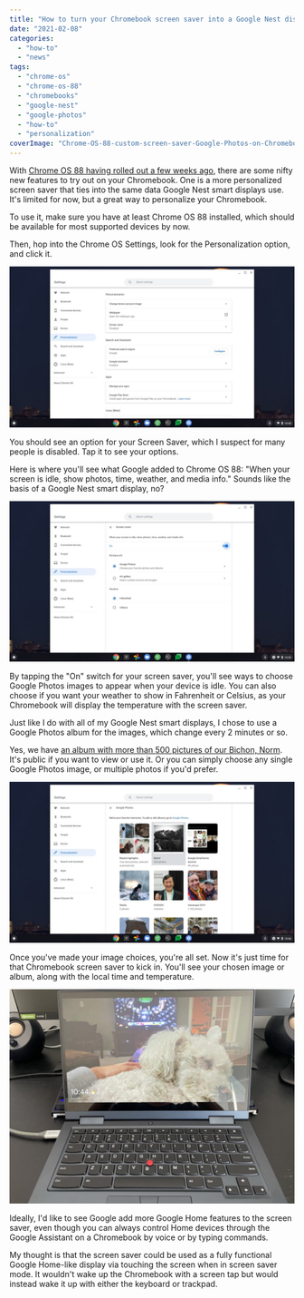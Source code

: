 ```yaml
---
title: "How to turn your Chromebook screen saver into a Google Nest display of sorts with Chrome OS 88"
date: "2021-02-08"
categories: 
  - "how-to"
  - "news"
tags: 
  - "chrome-os"
  - "chrome-os-88"
  - "chromebooks"
  - "google-nest"
  - "google-photos"
  - "how-to"
  - "personalization"
coverImage: "Chrome-OS-88-custom-screen-saver-Google-Photos-on-Chromebook.jpeg"
---
```


With [Chrome OS 88 having rolled out a few weeks ago](https://chromereleases.googleblog.com/2021/01/stable-channel-update-for-chrome-os_28.html), there are some nifty new features to try out on your Chromebook. One is a more personalized screen saver that ties into the same data Google Nest smart displays use. It's limited for now, but a great way to personalize your Chromebook.

To use it, make sure you have at least Chrome OS 88 installed, which should be available for most supported devices by now.

Then, hop into the Chrome OS Settings, look for the Personalization option, and click it.

![](images/Chrome-OS-88-Personalization-settings-1024x576.jpg)

You should see an option for your Screen Saver, which I suspect for many people is disabled. Tap it to see your options.

Here is where you'll see what Google added to Chrome OS 88: "When your screen is idle, show photos, time, weather, and media info." Sounds like the basis of a Google Nest smart display, no?

![](images/Chrome-OS-88-screen-saver-enable-1024x576.jpg)

By tapping the "On" switch for your screen saver, you'll see ways to choose Google Photos images to appear when your device is idle. You can also choose if you want your weather to show in Fahrenheit or Celsius, as your Chromebook will display the temperature with the screen saver.

Just like I do with all of my Google Nest smart displays, I chose to use a Google Photos album for the images, which change every 2 minutes or so.

Yes, we have [an album with more than 500 pictures of our Bichon, Norm](https://photos.app.goo.gl/DRv4ARNwvm6We5Ed8). It's public if you want to view or use it. Or you can simply choose any single Google Photos image, or multiple photos if you'd prefer.

![](images/Chrome-OS-88-screen-saver-Google-Photos-album-1024x576.jpg)

Once you've made your image choices, you're all set. Now it's just time for that Chromebook screen saver to kick in. You'll see your chosen image or album, along with the local time and temperature.

![](images/Chrome-OS-88-custom-screen-saver-Google-Photos-on-Chromebook-1024x768.jpeg)

Ideally, I'd like to see Google add more Google Home features to the screen saver, even though you can always control Home devices through the Google Assistant on a Chromebook by voice or by typing commands.

My thought is that the screen saver could be used as a fully functional Google Home-like display via touching the screen when in screen saver mode. It wouldn't wake up the Chromebook with a screen tap but would instead wake it up with either the keyboard or trackpad.
